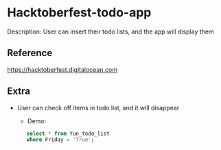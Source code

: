 # Hacktoberfest-todo-app
Description: User can insert their todo lists, and the app will display them


## Reference 
https://hacktoberfest.digitalocean.com

## Extra 
- User can check off items in todo list, and it will disappear  
    - Demo:
    
    ```sql
       select * from Yun_todo_list
       where Friday = 'True';
    ```
